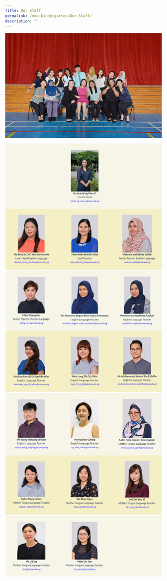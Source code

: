```yaml
---
title: Our Staff
permalink: /moe-kindergarten/Our-Staff/
description: ""
---
```

![](/images/MOE%20Kindergarten/Our%20Staff/S1.jpg)

![](/images/MOE%20Kindergarten/Our%20Staff/OS1.png)
![](/images/MOE%20Kindergarten/Our%20Staff/OS2.png)
![](/images/MOE%20Kindergarten/Our%20Staff/OS3.png)
![](/images/MOE%20Kindergarten/Our%20Staff/OS4.png)